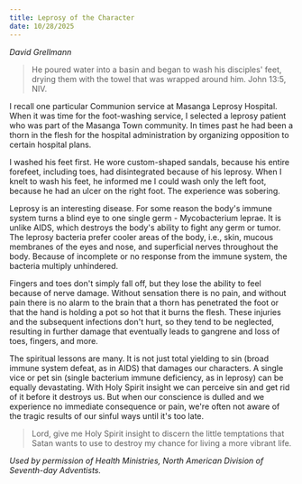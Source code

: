 ```yaml
---
title: Leprosy of the Character
date: 10/28/2025
---
```


_David Grellmann_

> <p></p>
> He poured water into a basin and began to wash his disciples' feet, drying them with the towel that was wrapped around him. John 13:5, NIV.

I recall one particular Communion service at Masanga Leprosy Hospital. When it was time for the foot-washing service, I selected a leprosy patient who was part of the Masanga Town community. In times past he had been a thorn in the flesh for the hospital administration by organizing opposition to certain hospital plans.

I washed his feet first. He wore custom-shaped sandals, because his entire forefeet, including toes, had disintegrated because of his leprosy. When I knelt to wash his feet, he informed me I could wash only the left foot, because he had an ulcer on the right foot. The experience was sobering.

Leprosy is an interesting disease. For some reason the body's immune system turns a blind eye to one single germ - Mycobacterium leprae. It is unlike AIDS, which destroys the body's ability to fight any germ or tumor. The leprosy bacteria prefer cooler areas of the body, i.e., skin, mucous membranes of the eyes and nose, and superficial nerves throughout the body. Because of incomplete or no response from the immune system, the bacteria multiply unhindered.

Fingers and toes don't simply fall off, but they lose the ability to feel because of nerve damage. Without sensation there is no pain, and without pain there is no alarm to the brain that a thorn has penetrated the foot or that the hand is holding a pot so hot that it burns the flesh. These injuries and the subsequent infections don't hurt, so they tend to be neglected, resulting in further damage that eventually leads to gangrene and loss of toes, fingers, and more.

The spiritual lessons are many. It is not just total yielding to sin (broad immune system defeat, as in AIDS) that damages our characters. A single vice or pet sin (single bacterium immune deficiency, as in leprosy) can be equally devastating. With Holy Spirit insight we can perceive sin and get rid of it before it destroys us. But when our conscience is dulled and we experience no immediate consequence or pain, we're often not aware of the tragic results of our sinful ways until it's too late.

> <callout></callout>
> Lord, give me Holy Spirit insight to discern the little temptations that Satan wants to use to destroy my chance for living a more vibrant life.

_Used by permission of Health Ministries, North American Division of Seventh-day Adventists._